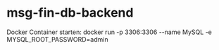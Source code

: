 # msg-fin-db-backend


Docker Container starten:
docker run -p 3306:3306 --name MySQL -e MYSQL_ROOT_PASSWORD=admin